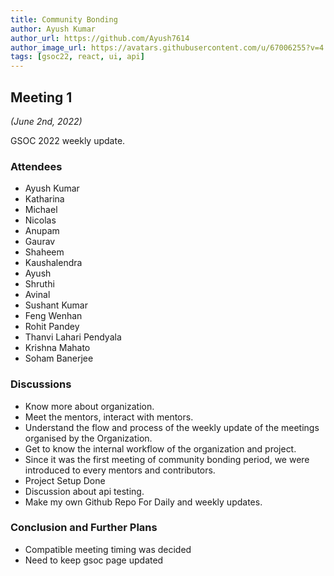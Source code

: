 ```yaml
---
title: Community Bonding
author: Ayush Kumar
author_url: https://github.com/Ayush7614
author_image_url: https://avatars.githubusercontent.com/u/67006255?v=4
tags: [gsoc22, react, ui, api]
---
```


<!--
SPDX-License-Identifier: CC-BY-SA-4.0

SPDX-FileCopyrightText: 2022 Ayush Kumar <ayushknj3@gmail.com>
-->

## Meeting 1
*(June 2nd, 2022)*

GSOC 2022 weekly update.

<!--truncate-->

### Attendees

- Ayush Kumar
- Katharina
- Michael
- Nicolas
- Anupam
- Gaurav
- Shaheem
- Kaushalendra
- Ayush
- Shruthi
- Avinal
- Sushant Kumar
- Feng Wenhan
- Rohit Pandey
- Thanvi Lahari Pendyala
- Krishna Mahato
- Soham Banerjee


### Discussions

- Know more about organization.
- Meet the mentors, interact with mentors.
- Understand the flow and process of the weekly update of the meetings organised by the Organization.
- Get to know the internal workflow of the organization and project.
- Since it was the first meeting of community bonding period, we were introduced to every mentors and contributors.
- Project Setup Done
- Discussion about api testing.
- Make my own Github Repo For Daily and weekly updates.


### Conclusion and Further Plans

- Compatible meeting timing was decided
- Need to keep gsoc page updated